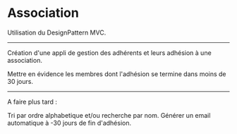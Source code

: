 # Association

Utilisation du DesignPattern MVC.

_____________________

Création d'une appli de gestion des adhérents et leurs adhésion à une association.

Mettre en évidence les membres dont l'adhésion se termine dans moins de 30 jours.

_____________________

A faire plus tard :

Tri par ordre alphabetique et/ou recherche par nom.
Générer un email automatique à -30 jours de fin d'adhésion.
